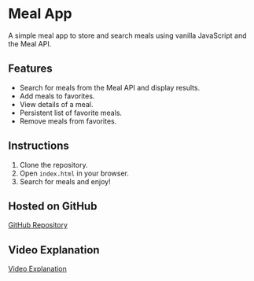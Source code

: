 # Meal App

A simple meal app to store and search meals using vanilla JavaScript and the Meal API.

## Features

- Search for meals from the Meal API and display results.
- Add meals to favorites.
- View details of a meal.
- Persistent list of favorite meals.
- Remove meals from favorites.

## Instructions

1. Clone the repository.
2. Open `index.html` in your browser.
3. Search for meals and enjoy!

## Hosted on GitHub

[GitHub Repository](https://github.com/your-username/meal-app)

## Video Explanation

[Video Explanation](https://youtube.com/your-video-link)
